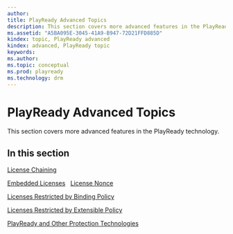 ```yaml
---
author:
title: PlayReady Advanced Topics
description: This section covers more advanced features in the PlayReady technology.
ms.assetid: "A5BA095E-3045-41A9-B947-72D21FFD885D"
kindex: topic, PlayReady advanced
kindex: advanced, PlayReady topic
keywords:
ms.author:
ms.topic: conceptual
ms.prod: playready
ms.technology: drm
---
```



# PlayReady Advanced Topics

This section covers more advanced features in the PlayReady technology.

## In this section

[License Chaining](license-chaining.md)

[Embedded Licenses](embedded-licenses.md)
 
[License Nonce](license-nonce.md) 

[Licenses Restricted by Binding Policy](licenses-restricted-by-binding-policy.md) 

[Licenses Restricted by Extensible Policy](licenses-restricted-by-extensible-policy.md) 

[PlayReady and Other Protection Technologies](playready-and-other-protection-technologies.md) 




